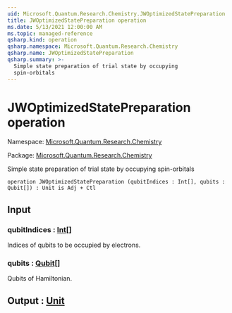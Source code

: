 ```yaml
---
uid: Microsoft.Quantum.Research.Chemistry.JWOptimizedStatePreparation
title: JWOptimizedStatePreparation operation
ms.date: 5/13/2021 12:00:00 AM
ms.topic: managed-reference
qsharp.kind: operation
qsharp.namespace: Microsoft.Quantum.Research.Chemistry
qsharp.name: JWOptimizedStatePreparation
qsharp.summary: >-
  Simple state preparation of trial state by occupying
  spin-orbitals
---
```


# JWOptimizedStatePreparation operation

Namespace: [Microsoft.Quantum.Research.Chemistry](xref:Microsoft.Quantum.Research.Chemistry)

Package: [Microsoft.Quantum.Research.Chemistry](https://nuget.org/packages/Microsoft.Quantum.Research.Chemistry)


Simple state preparation of trial state by occupyingspin-orbitals

```qsharp
operation JWOptimizedStatePreparation (qubitIndices : Int[], qubits : Qubit[]) : Unit is Adj + Ctl
```


## Input

### qubitIndices : [Int](xref:microsoft.quantum.qsharp.valueliterals#int-literals)[]

Indices of qubits to be occupied by electrons.


### qubits : [Qubit](xref:microsoft.quantum.qsharp.valueliterals#qubit-literals)[]

Qubits of Hamiltonian.



## Output : [Unit](xref:microsoft.quantum.qsharp.valueliterals#unit-literal)

